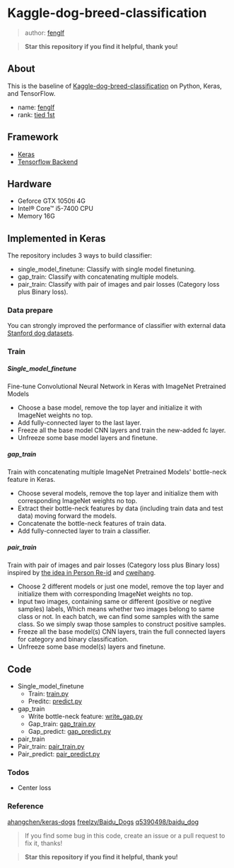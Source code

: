 # Kaggle-dog-breed-classification

> author: [fenglf](https://github.com/fenglf)


> **Star this repository if you find it helpful, thank you!**


## About
This is the baseline of [Kaggle-dog-breed-classification](https://www.kaggle.com/c/dog-breed-identification/) on Python, Keras, and TensorFlow. 
- name: [fenglf](https://www.kaggle.com/fenglf)
- rank: [tied 1st](https://www.kaggle.com/c/dog-breed-identification/leaderboard)

## Framework
- [Keras](https://keras.io/)
- [Tensorflow Backend](https://www.tensorflow.org/)

## Hardware
- Geforce GTX 1050ti 4G
- Intel® Core™ i5-7400 CPU
- Memory 16G

## Implemented in Keras
 The repository includes 3 ways to build classifier:
* single_model_finetune: Classify with single model finetuning. 
* gap_train: Classify with concatenating multiple models.
*  pair_train: Classify with pair of images and pair losses (Category loss plus Binary loss).
### Data prepare
You can strongly improved the performance of classifier with external data [Stanford dog datasets](http://vision.stanford.edu/aditya86/ImageNetDogs/).
### Train
##### Single_model_finetune
Fine-tune Convolutional Neural Network in Keras with ImageNet Pretrained Models
- Choose a base model, remove the top layer and initialize it with ImageNet weights no top.
- Add fully-connected layer to the last layer.
- Freeze all the base model CNN layers and train the new-added fc layer.
- Unfreeze some base model layers and finetune.
##### gap_train
Train with concatenating multiple ImageNet Pretrained Models' bottle-neck feature in Keras.
- Choose several models, remove the top layer and initialize them with corresponding ImageNet weights no top.
- Extract their bottle-neck features by data (including train data and test data) moving forward the models.
- Concatenate the bottle-neck features of train data.
- Add fully-connected layer to train a classifier.

##### pair_train
Train with pair of images and pair losses (Category loss plus Binary loss) inspired by [the idea in Person Re-id](https://arxiv.org/abs/1611.05666) and [cweihang](https://github.com/ahangchen).
- Choose 2 different models or just one model, remove the top layer and initialize them with corresponding ImageNet weights no top.
- Input two images, containing same or different (positive or negtive samples) labels, Which means whether two images belong to same class or not. In each batch, we can find some samples with the same class. So we simply swap those samples to construct positive samples.
- Freeze all the base model(s) CNN layers, train the full connected layers for category and binary classification.
- Unfreeze some base model(s) layers and finetune.
## Code
- Single_model_finetune
  - Train: [train.py](single_model_finetune/train.py)
  - Preditc: [predict.py](single_model_finetune/predict.py)
- gap_train
  - Write bottle-neck feature: [write_gap.py](gap_train/write_gap.py)
  - Gap_train: [gap_train.py](gap_train/gap_train.py)
  - Gap_predict: [gap_predict.py](gap_train/gap_predict.py)
-  pair_train
  - Pair_train: [pair_train.py](pair_train/pair_train.py)
  - Pair_predict: [pair_predict.py](pair_train/pair_predict.py)


### Todos

 -  Center loss

### Reference
[ahangchen/keras-dogs](https://github.com/ahangchen/keras-dogs)
[freelzy/Baidu_Dogs](https://github.com/freelzy/Baidu_Dogs)
[q5390498/baidu_dog](https://github.com/q5390498/baidu_dog)
> If you find some bug in this code, create an issue or a pull request to fix it, thanks!


> **Star this repository if you find it helpful, thank you!**
